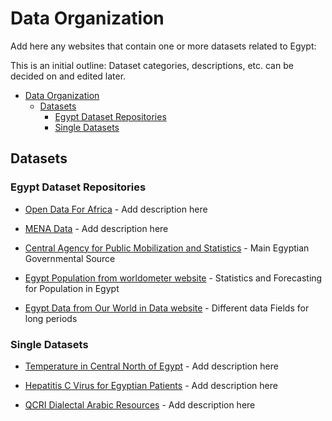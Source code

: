 # Data Organization

Add here any websites that contain one or more datasets related to Egypt:

This is an initial outline: Dataset categories, descriptions, etc. can be decided on and edited later.

- [Data Organization](#data-organization)
  - [Datasets](#datasets)
    - [Egypt Dataset Repositories](#egypt-dataset-repositories)
    - [Single Datasets](#single-datasets)

## Datasets

### Egypt Dataset Repositories

- [Open Data For Africa](https://egypt.opendataforafrica.org/) - Add description here

- [MENA Data](https://menadata.net/index.php/) - Add description here

- [Central Agency for Public Mobilization and Statistics](https://www.capmas.gov.eg/#) - Main Egyptian Governmental Source

- [ Egypt Population from worldometer website](https://www.worldometers.info/world-population/egypt-population/) - Statistics and Forecasting for Population in Egypt

- [ Egypt Data from Our World in Data website](https://ourworldindata.org/country/egypt) - Different data Fields for long periods
### Single Datasets

- [Temperature in Central North of Egypt](https://figshare.com/articles/dataset/Central_North_of_Egypt_CNE_Maximum_and_Minimum_Temperature_Gridded_Datasets/7504232) - Add description here

- [Hepatitis C Virus for Egyptian Patients](https://archive.ics.uci.edu/ml/datasets/Hepatitis+C+Virus+%28HCV%29+for+Egyptian+patients/) - Add description here

- [QCRI Dialectal Arabic Resources](https://alt.qcri.org/resources/da_resources//) - Add description here
